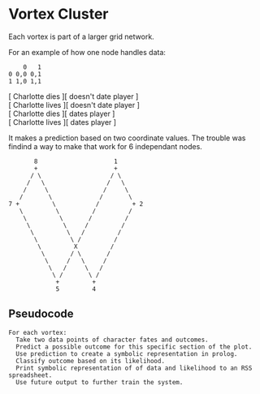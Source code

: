 # Vortex Cluster
Each vortex is part of a larger grid network.

For an example of how one node handles data:

~~~
    0   1
0 0,0 0,1
1 1,0 1,1
~~~

[ Charlotte dies ][ doesn't date player ]<br />
[ Charlotte lives ][ doesn't date player ]<br />
[ Charlotte dies ][ dates player ]<br />
[ Charlotte lives ][ dates player ]

It makes a prediction based on two coordinate values. The trouble was findind a way to make that work for 6 independant nodes.

~~~
       8                     1
       +                     +
      / \                   / \
     /   \                 /   \
    /     \               /     \
   /       \             /       \
7 +         \           /         + 2
   \         \         /         /
    \         \       /         /
     \         \     /         /
      \         \   /         /
       \         \ /         /
        \         X         /
         \       / \       /
          \     /   \     /
           \   /     \   /
            \ /       \ /
             +         +
             5         4 
~~~

## Pseudocode
~~~
For each vortex:
  Take two data points of character fates and outcomes.
  Predict a possible outcome for this specific section of the plot.
  Use prediction to create a symbolic representation in prolog.
  Classify outcome based on its likelihood.
  Print symbolic representation of of data and likelihood to an RSS spreadsheet.
  Use future output to further train the system.
~~~
